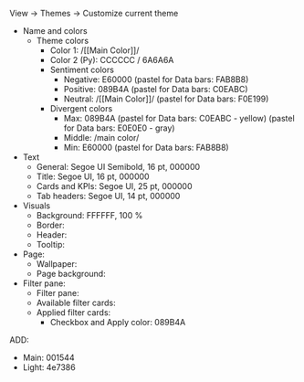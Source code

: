 View -> Themes -> Customize current theme
- Name and colors
	- Theme colors
		- Color 1: /[[Main Color]]/
		- Color 2 (Py): CCCCCC / 6A6A6A
		- Sentiment colors
			- Negative: E60000 (pastel for Data bars: FAB8B8)
			- Positive: 089B4A (pastel for Data bars: C0EABC)
			- Neutral: /[[Main Color]]/ (pastel for Data bars: F0E199)
		- Divergent colors
			- Max: 089B4A (pastel for Data bars: C0EABC - yellow) (pastel for Data bars: E0E0E0 - gray)
			- Middle: /main color/
			- Min: E60000 (pastel for Data bars: FAB8B8)
- Text
	- General: Segoe UI Semibold, 16 pt, 000000
	- Title: Segoe UI, 16 pt, 000000
	- Cards and KPIs: Segoe UI, 25 pt, 000000
	- Tab headers: Segoe UI, 14 pt, 000000
- Visuals
	- Background: FFFFFF, 100 %
	- Border: 
	- Header: 
	- Tooltip: 
- Page:
	- Wallpaper: 
	- Page background: 
- Filter pane:
	- Filter pane: 
	- Available filter cards: 
	- Applied filter cards: 
		- Checkbox and Apply color: 089B4A


ADD:
- Main: 001544
- Light: 4e7386